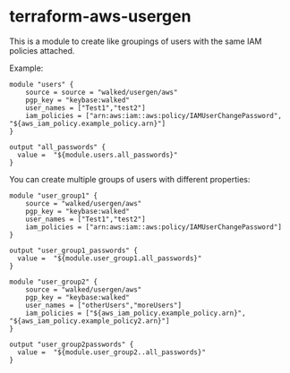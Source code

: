 # terraform-aws-usergen

This is a module to create like groupings of users with the same IAM policies attached.

Example:
```hcl
module "users" {
    source = source = "walked/usergen/aws"
    pgp_key = "keybase:walked"
    user_names = ["Test1","test2"]
    iam_policies = ["arn:aws:iam::aws:policy/IAMUserChangePassword", "${aws_iam_policy.example_policy.arn}"]    
}

output "all_passwords" {
  value =  "${module.users.all_passwords}"
}
```

You can create multiple groups of users with different properties:

```hcl
module "user_group1" {
    source = "walked/usergen/aws"
    pgp_key = "keybase:walked"
    user_names = ["Test1","test2"]
    iam_policies = ["arn:aws:iam::aws:policy/IAMUserChangePassword"]    
}

output "user_group1_passwords" {
  value =  "${module.user_group1.all_passwords}"
}

module "user_group2" {
    source = "walked/usergen/aws"
    pgp_key = "keybase:walked"
    user_names = ["otherUsers","moreUsers"]
    iam_policies = ["${aws_iam_policy.example_policy.arn}", "${aws_iam_policy.example_policy2.arn}"]    
}

output "user_group2passwords" {
  value =  "${module.user_group2..all_passwords}"
}
```